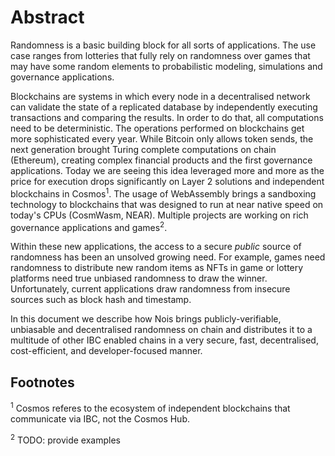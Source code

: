# Abstract

Randomness is a basic building block for all sorts of applications. The use case ranges from lotteries that fully rely on randomness over games that may have some random elements to probabilistic modeling, simulations and governance applications.

Blockchains are systems in which every node in a decentralised network can validate the state of a replicated database by independently executing transactions and comparing the results. In order to do that, all computations need to be deterministic. The operations performed on blockchains get more sophisticated every year. While Bitcoin only allows token sends, the next generation brought Turing complete computations on chain (Ethereum), creating complex financial products and the first governance applications. Today we are seeing this idea leveraged more and more as the price for execution drops significantly on Layer 2 solutions and independent blockchains in Cosmos<sup>1</sup>. The usage of WebAssembly brings a sandboxing technology to blockchains that was designed to run at near native speed on today's CPUs (CosmWasm, NEAR). Multiple projects are working on rich governance applications and games<sup>2</sup>.

Within these new applications, the access to a secure *public* source of
randomness has been an unsolved growing need. For example, games need randomness
to distribute new random items as NFTs in game or lottery platforms need true
unbiased randomness to draw the winner. Unfortunately, current applications draw
randomness from insecure sources such as block hash and timestamp.

In this document we describe how Nois brings publicly-verifiable, unbiasable and decentralised randomness on chain and distributes it to a multitude of other IBC enabled chains in a very secure, fast, decentralised, cost-efficient, and developer-focused manner.

## Footnotes

<sup>1</sup> Cosmos referes to the ecosystem of independent blockchains that communicate via IBC, not the Cosmos Hub.

<sup>2</sup> TODO: provide examples
